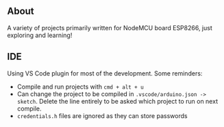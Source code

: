 ## About
A variety of projects primarily written for NodeMCU board ESP8266, just exploring and learning!

## IDE
Using VS Code plugin for most of the development. Some reminders:

- Compile and run projects with `cmd + alt + u`
- Can change the project to be compiled in `.vscode/arduino.json -> sketch`. Delete the line entirely to be asked which project to run on next compile.
- `credentials.h` files are ignored as they can store passwords